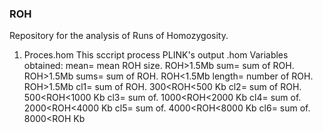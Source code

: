 ### ROH

Repository for the analysis of Runs of Homozygosity.


1. Proces.hom
  This sccript process PLINK's output .hom
  Variables obtained:
      mean= mean ROH size. ROH>1.5Mb
      sum= sum of ROH. ROH>1.5Mb
      sums= sum of ROH. ROH<1.5Mb
      length= number of ROH. ROH>1.5Mb
      cl1= sum of ROH. 300<ROH<500 Kb
      cl2= sum of ROH. 500<ROH<1000 Kb
      cl3= sum of. 1000<ROH<2000 Kb
      cl4= sum of. 2000<ROH<4000 Kb
      cl5= sum of. 4000<ROH<8000 Kb
      cl6= sum of. 8000<ROH Kb
      

